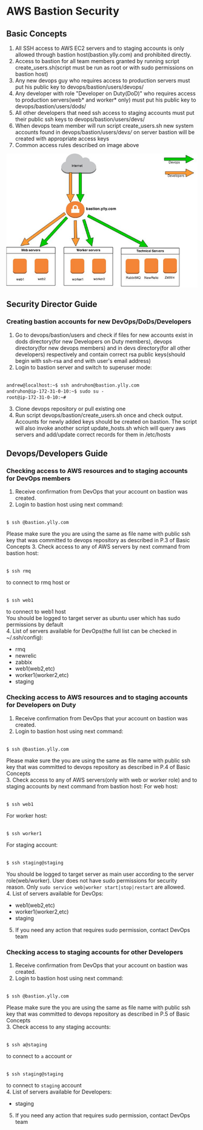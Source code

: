# AWS Bastion Security

## Basic Concepts

1. All SSH access to AWS EC2 servers and to staging accounts is only allowed through bastion host(bastion.ylly.com) and prohibited directly.
2. Access to bastion for all team members granted by running script create_users.sh(script must be run as root or with sudo permissions on bastion host)
3. Any new devops guy who requires access to production servers must put his public key to devops/bastion/users/devops/<username>
4. Any developer with role "Developer on Duty(DoD)" who requires access to production servers(web* and worker* only) must put his public key to devops/bastion/users/dods/<username>
5. All other developers that need ssh access to staging accounts must put their public ssh keys to devops/bastion/users/devs/<username>
6. When devops team member will run script create_users.sh new system accounts found in devops/bastion/users/dev*s/* on server bastion will be created with appropriate access keys
7. Common access rules described on image above

![AWS bastion access](AWS-access-bastion.jpg)

## Security Director Guide

### Creating bastion accounts for new DevOps/DoDs/Developers

1. Go to devops/bastion/users and check if files for new accounts exist in dods directory(for new Developers on Duty members), devops directory(for new devops members) and in devs directory(for all other developers) respectively and contain correct rsa public keys(should begin with ssh-rsa and end with user's email address)
2. Login to bastion server and switch to superuser mode:
<pre><code>
andrew@localhost:~$ ssh andruhon@bastion.ylly.com
andruhon@ip-172-31-0-10:~$ sudo su -
root@ip-172-31-0-10:~#
</code></pre>
3. Clone devops repository or pull existing one
4. Run script devops/bastion/create_users.sh once and check output. Accounts for newly added keys should be created on bastion. The script will also invoke another script update_hosts.sh which will query aws servers and add/update correct records for them in /etc/hosts 

## Devops/Developers Guide

### Checking access to AWS resources and to staging accounts for DevOps members

1. Receive confirmation from DevOps that your account on bastion was created.
2. Login to bastion host using next command:
<pre><code>
$ ssh <username>@bastion.ylly.com
</code></pre>
Please make sure the <username> you are using the same as file name with public ssh key that was committed to devops repository as described in P.3 of Basic Concepts
3. Check access to any of AWS servers by next command from bastion host:
<pre><code>
$ ssh rmq
</code></pre>
to connect to rmq host or
<pre><code>
$ ssh web1
</code></pre>
to connect to web1 host  
You should be logged to target server as ubuntu user which has sudo permissions by default  
4. List of servers available for DevOps(the full list can be checked in ~/.ssh/config):
   * rmq
   * newrelic
   * zabbix
   * web1(web2,etc) 
   * worker1(worker2,etc)
   * staging

### Checking access to AWS resources and to staging accounts for Developers on Duty

1. Receive confirmation from DevOps that your account on bastion was created.  
2. Login to bastion host using next command:
<pre><code>
$ ssh <username>@bastion.ylly.com
</code></pre>
Please make sure the <username> you are using the same as file name with public ssh key that was committed to devops repository as described in P.4 of Basic Concepts  
3. Check access to any of AWS servers(only with web or worker role) and to staging accounts by next command from bastion host:
For web host:
<pre><code>
$ ssh web1
</code></pre>
For worker host:
<pre><code>
$ ssh worker1
</code></pre>
For staging account:
<pre><code>
$ ssh staging@staging
</code></pre>  
You should be logged to target server as main user according to the server role(web/worker). User does not have sudo permissions for security reason. Only `sudo service web|worker start|stop|restart` are allowed.  
4. List of servers available for DevOps:
   *  web1(web2,etc)
   *  worker1(worker2,etc)
   *  staging  
5. If you need any action that requires sudo permission, contact DevOps team

### Checking access to staging accounts for other Developers

1. Receive confirmation from DevOps that your account on bastion was created.  
2. Login to bastion host using next command:
<pre><code>
$ ssh <username>@bastion.ylly.com
</code></pre>
Please make sure the <username> you are using the same as file name with public ssh key that was committed to devops repository as described in P.5 of Basic Concepts  
3. Check access to any staging accounts:
<pre><code>
$ ssh a@staging
</code></pre>
to connect to `a` account or
<pre><code>
$ ssh staging@staging
</code></pre>
to connect to `staging` account  
4. List of servers available for Developers:
   *  staging  
5. If you need any action that requires sudo permission, contact DevOps team
